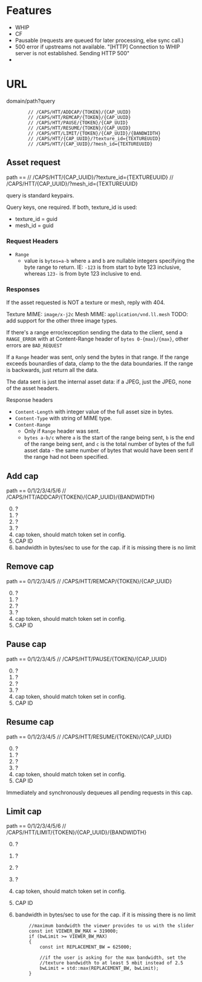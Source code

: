 # Features

- WHIP
- CF
- Pausable (requests are queued for later processing, else sync call.)
- 500 error if upstreams not available. "[HTTP] Connection to WHIP server is not established. Sending HTTP 500"
- 

# URL

domain/path?query

			// /CAPS/HTT/ADDCAP/{TOKEN}/{CAP_UUID}
			// /CAPS/HTT/REMCAP/{TOKEN}/{CAP_UUID}
			// /CAPS/HTT/PAUSE/{TOKEN}/{CAP_UUID}
			// /CAPS/HTT/RESUME/{TOKEN}/{CAP_UUID}
			// /CAPS/HTT/LIMIT/{TOKEN}/{CAP_UUID}/{BANDWIDTH}
			// /CAPS/HTT/{CAP_UUID}/?texture_id={TEXTUREUUID}
			// /CAPS/HTT/{CAP_UUID}/?mesh_id={TEXTUREUUID}



## Asset request

path == 
			// /CAPS/HTT/{CAP_UUID}/?texture_id={TEXTUREUUID}
			// /CAPS/HTT/{CAP_UUID}/?mesh_id={TEXTUREUUID}

query is standard keypairs.

Query keys, one required. If both, texture_id is used:
- texture_id = guid
- mesh_id = guid

### Request Headers

- `Range`
	- value is `bytes=a-b` where `a` and `b` are nullable integers specifying the byte range to return.  IE: `-123` is from start to byte 123 inclusive, whereas `123-` is from byte 123 inclusive to end.

### Responses

If the asset requested is NOT a texture or mesh, reply with 404.

Texture MIME: `image/x-j2c`
Mesh MIME: `application/vnd.ll.mesh`
TODO: add support for the other three image types.

If there's a range error/exception sending the data to the client, send a `RANGE_ERROR` with at Content-Range header of `bytes 0-{max}/{max}`, other errors are `BAD_REQUEST`

If a `Range` header was sent, only send the bytes in that range.  If the range exceeds bounardies of data, clamp to the the data boundaries.  If the range is backwards, just return all the data.

The data sent is just the internal asset data: if a JPEG, just the JPEG, none of the asset headers.

Response headers

- `Content-Length` with integer value of the full asset size in bytes.
- `Content-Type` with string of MIME type.
- `Content-Range`
	- Only if `Range` header was sent.
	- `bytes a-b/c` where `a` is the start of the range being sent, `b` is the end of the range being sent, and `c` is the total number of bytes of the full asset data - the same number of bytes that would have been sent if the range had not been specified.

## Add cap

path == 0/1/2/3/4/5/6
			// /CAPS/HTT/ADDCAP/{TOKEN}/{CAP_UUID}/{BANDWIDTH}

0. ?
1. ?
2. ?
3. ?
4. cap token, should match token set in config.
5. CAP ID
6. bandwidth in bytes/sec to use for the cap. if it is missing there is no limit

## Remove cap

path == 0/1/2/3/4/5
			// /CAPS/HTT/REMCAP/{TOKEN}/{CAP_UUID}

0. ?
1. ?
2. ?
3. ?
4. cap token, should match token set in config.
5. CAP ID

## Pause cap

path == 0/1/2/3/4/5
			// /CAPS/HTT/PAUSE/{TOKEN}/{CAP_UUID}

0. ?
1. ?
2. ?
3. ?
4. cap token, should match token set in config.
5. CAP ID

## Resume cap

path == 0/1/2/3/4/5
			// /CAPS/HTT/RESUME/{TOKEN}/{CAP_UUID}

0. ?
1. ?
2. ?
3. ?
4. cap token, should match token set in config.
5. CAP ID

Immediately and synchronously dequeues all pending requests in this cap.

## Limit cap

path == 0/1/2/3/4/5/6
			// /CAPS/HTT/LIMIT/{TOKEN}/{CAP_UUID}/{BANDWIDTH}

0. ?
1. ?
2. ?
3. ?
4. cap token, should match token set in config.
5. CAP ID
6. bandwidth in bytes/sec to use for the cap. if it is missing there is no limit

            //maximum bandwidth the viewer provides to us with the slider
            const int VIEWER_BW_MAX = 319000;
            if (bwLimit >= VIEWER_BW_MAX)
            {
                const int REPLACEMENT_BW = 625000;

                //if the user is asking for the max bandwidth, set the
                //texture bandwidth to at least 5 mbit instead of 2.5
                bwLimit = std::max(REPLACEMENT_BW, bwLimit);
            }

